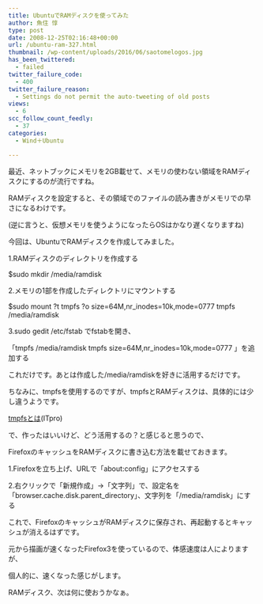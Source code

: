 ```yaml
---
title: UbuntuでRAMディスクを使ってみた
author: 魚住 惇
type: post
date: 2008-12-25T02:16:48+00:00
url: /ubuntu-ram-327.html
thumbnail: /wp-content/uploads/2016/06/saotomelogos.jpg
has_been_twittered:
  - failed
twitter_failure_code:
  - 400
twitter_failure_reason:
  - Settings do not permit the auto-tweeting of old posts
views:
  - 6
scc_follow_count_feedly:
  - 37
categories:
  - Wind＋Ubuntu

---
```

最近、ネットブックにメモリを2GB載せて、メモリの使わない領域をRAMディスクにするのが流行ですね。</p> 

RAMディスクを設定すると、その領域でのファイルの読み書きがメモリでの早さになるわけです。

(逆に言うと、仮想メモリを使うようになったらOSはかなり遅くなりますね)</p> 

今回は、UbuntuでRAMディスクを作成してみました。</p> 

<!--more-->

1.RAMディスクのディレクトリを作成する

$sudo mkdir /media/ramdisk

2.メモリの1部を作成したディレクトリにマウントする

$sudo mount ?t tmpfs ?o size=64M,nr_inodes=10k,mode=0777 tmpfs /media/ramdisk

3.sudo gedit /etc/fstab でfstabを開き、

「tmpfs /media/ramdisk tmpfs size=64M,nr_inodes=10k,mode=0777 」を追加する</p> 

これだけです。あとは作成した/media/ramdiskを好きに活用するだけです。

ちなみに、tmpfsを使用するのですが、tmpfsとRAMディスクは、具体的には少し違うようです。

[tmpfsとは][1](ITpro)</p> 

で、作ったはいいけど、どう活用するの？と感じると思うので、

FirefoxのキャッシュをRAMディスクに書き込む方法を載せておきます。</p> 

1.Firefoxを立ち上げ、URLで「about:config」にアクセスする

2.右クリックで「新規作成」→「文字列」で、設定名を「browser.cache.disk.parent_directory」、文字列を「/media/ramdisk」にする</p> 

これで、FirefoxのキャッシュがRAMディスクに保存され、再起動するとキャッシュが消えるはずです。

元から描画が速くなったFirefox3を使っているので、体感速度は人によりますが、

個人的に、速くなった感じがします。</p> 

RAMディスク、次は何に使おうかなぁ。

 [1]: http://itpro.nikkeibp.co.jp/article/Keyword/20080808/312545/